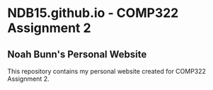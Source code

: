 # NDB15.github.io - COMP322 Assignment 2

## Noah Bunn's Personal Website

This repository contains my personal website created for COMP322 Assignment 2.

